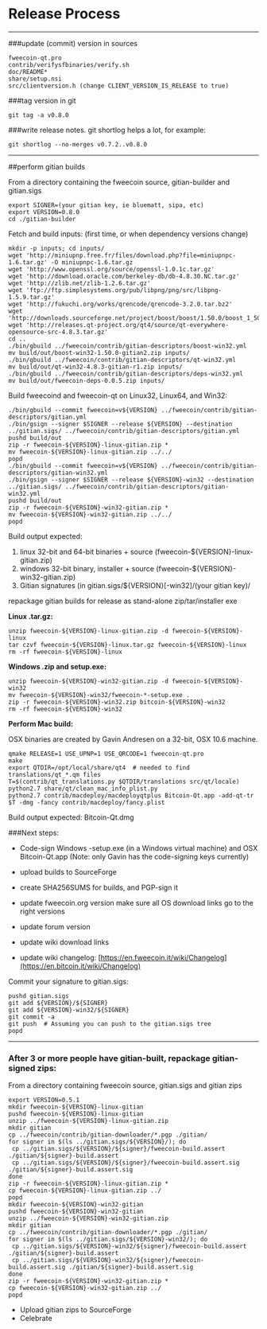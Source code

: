 Release Process
====================

* * *

###update (commit) version in sources


	fweecoin-qt.pro
	contrib/verifysfbinaries/verify.sh
	doc/README*
	share/setup.nsi
	src/clientversion.h (change CLIENT_VERSION_IS_RELEASE to true)

###tag version in git

	git tag -a v0.8.0

###write release notes. git shortlog helps a lot, for example:

	git shortlog --no-merges v0.7.2..v0.8.0

* * *

##perform gitian builds

 From a directory containing the fweecoin source, gitian-builder and gitian.sigs
  
	export SIGNER=(your gitian key, ie bluematt, sipa, etc)
	export VERSION=0.8.0
	cd ./gitian-builder

 Fetch and build inputs: (first time, or when dependency versions change)

	mkdir -p inputs; cd inputs/
	wget 'http://miniupnp.free.fr/files/download.php?file=miniupnpc-1.6.tar.gz' -O miniupnpc-1.6.tar.gz
	wget 'http://www.openssl.org/source/openssl-1.0.1c.tar.gz'
	wget 'http://download.oracle.com/berkeley-db/db-4.8.30.NC.tar.gz'
	wget 'http://zlib.net/zlib-1.2.6.tar.gz'
	wget 'ftp://ftp.simplesystems.org/pub/libpng/png/src/libpng-1.5.9.tar.gz'
	wget 'http://fukuchi.org/works/qrencode/qrencode-3.2.0.tar.bz2'
	wget 'http://downloads.sourceforge.net/project/boost/boost/1.50.0/boost_1_50_0.tar.bz2'
	wget 'http://releases.qt-project.org/qt4/source/qt-everywhere-opensource-src-4.8.3.tar.gz'
	cd ..
	./bin/gbuild ../fweecoin/contrib/gitian-descriptors/boost-win32.yml
	mv build/out/boost-win32-1.50.0-gitian2.zip inputs/
	./bin/gbuild ../fweecoin/contrib/gitian-descriptors/qt-win32.yml
	mv build/out/qt-win32-4.8.3-gitian-r1.zip inputs/
	./bin/gbuild ../fweecoin/contrib/gitian-descriptors/deps-win32.yml
	mv build/out/fweecoin-deps-0.0.5.zip inputs/

 Build fweecoind and fweecoin-qt on Linux32, Linux64, and Win32:
  
	./bin/gbuild --commit fweecoin=v${VERSION} ../fweecoin/contrib/gitian-descriptors/gitian.yml
	./bin/gsign --signer $SIGNER --release ${VERSION} --destination ../gitian.sigs/ ../fweecoin/contrib/gitian-descriptors/gitian.yml
	pushd build/out
	zip -r fweecoin-${VERSION}-linux-gitian.zip *
	mv fweecoin-${VERSION}-linux-gitian.zip ../../
	popd
	./bin/gbuild --commit fweecoin=v${VERSION} ../fweecoin/contrib/gitian-descriptors/gitian-win32.yml
	./bin/gsign --signer $SIGNER --release ${VERSION}-win32 --destination ../gitian.sigs/ ../fweecoin/contrib/gitian-descriptors/gitian-win32.yml
	pushd build/out
	zip -r fweecoin-${VERSION}-win32-gitian.zip *
	mv fweecoin-${VERSION}-win32-gitian.zip ../../
	popd

  Build output expected:

  1. linux 32-bit and 64-bit binaries + source (fweecoin-${VERSION}-linux-gitian.zip)
  2. windows 32-bit binary, installer + source (fweecoin-${VERSION}-win32-gitian.zip)
  3. Gitian signatures (in gitian.sigs/${VERSION}[-win32]/(your gitian key)/

repackage gitian builds for release as stand-alone zip/tar/installer exe

**Linux .tar.gz:**

	unzip fweecoin-${VERSION}-linux-gitian.zip -d fweecoin-${VERSION}-linux
	tar czvf fweecoin-${VERSION}-linux.tar.gz fweecoin-${VERSION}-linux
	rm -rf fweecoin-${VERSION}-linux

**Windows .zip and setup.exe:**

	unzip fweecoin-${VERSION}-win32-gitian.zip -d fweecoin-${VERSION}-win32
	mv fweecoin-${VERSION}-win32/fweecoin-*-setup.exe .
	zip -r fweecoin-${VERSION}-win32.zip bitcoin-${VERSION}-win32
	rm -rf fweecoin-${VERSION}-win32

**Perform Mac build:**

  OSX binaries are created by Gavin Andresen on a 32-bit, OSX 10.6 machine.

	qmake RELEASE=1 USE_UPNP=1 USE_QRCODE=1 fweecoin-qt.pro
	make
	export QTDIR=/opt/local/share/qt4  # needed to find translations/qt_*.qm files
	T=$(contrib/qt_translations.py $QTDIR/translations src/qt/locale)
	python2.7 share/qt/clean_mac_info_plist.py
	python2.7 contrib/macdeploy/macdeployqtplus Bitcoin-Qt.app -add-qt-tr $T -dmg -fancy contrib/macdeploy/fancy.plist

 Build output expected: Bitcoin-Qt.dmg

###Next steps:

* Code-sign Windows -setup.exe (in a Windows virtual machine) and
  OSX Bitcoin-Qt.app (Note: only Gavin has the code-signing keys currently)

* upload builds to SourceForge

* create SHA256SUMS for builds, and PGP-sign it

* update fweecoin.org version
  make sure all OS download links go to the right versions

* update forum version

* update wiki download links

* update wiki changelog: [https://en.fweecoin.it/wiki/Changelog](https://en.bitcoin.it/wiki/Changelog)

Commit your signature to gitian.sigs:

	pushd gitian.sigs
	git add ${VERSION}/${SIGNER}
	git add ${VERSION}-win32/${SIGNER}
	git commit -a
	git push  # Assuming you can push to the gitian.sigs tree
	popd

-------------------------------------------------------------------------

### After 3 or more people have gitian-built, repackage gitian-signed zips:

From a directory containing fweecoin source, gitian.sigs and gitian zips

	export VERSION=0.5.1
	mkdir fweecoin-${VERSION}-linux-gitian
	pushd fweecoin-${VERSION}-linux-gitian
	unzip ../fweecoin-${VERSION}-linux-gitian.zip
	mkdir gitian
	cp ../fweecoin/contrib/gitian-downloader/*.pgp ./gitian/
	for signer in $(ls ../gitian.sigs/${VERSION}/); do
	 cp ../gitian.sigs/${VERSION}/${signer}/fweecoin-build.assert ./gitian/${signer}-build.assert
	 cp ../gitian.sigs/${VERSION}/${signer}/fweecoin-build.assert.sig ./gitian/${signer}-build.assert.sig
	done
	zip -r fweecoin-${VERSION}-linux-gitian.zip *
	cp fweecoin-${VERSION}-linux-gitian.zip ../
	popd
	mkdir fweecoin-${VERSION}-win32-gitian
	pushd fweecoin-${VERSION}-win32-gitian
	unzip ../fweecoin-${VERSION}-win32-gitian.zip
	mkdir gitian
	cp ../fweecoin/contrib/gitian-downloader/*.pgp ./gitian/
	for signer in $(ls ../gitian.sigs/${VERSION}-win32/); do
	 cp ../gitian.sigs/${VERSION}-win32/${signer}/fweecoin-build.assert ./gitian/${signer}-build.assert
	 cp ../gitian.sigs/${VERSION}-win32/${signer}/fweecoin-build.assert.sig ./gitian/${signer}-build.assert.sig
	done
	zip -r fweecoin-${VERSION}-win32-gitian.zip *
	cp fweecoin-${VERSION}-win32-gitian.zip ../
	popd

- Upload gitian zips to SourceForge
- Celebrate 
